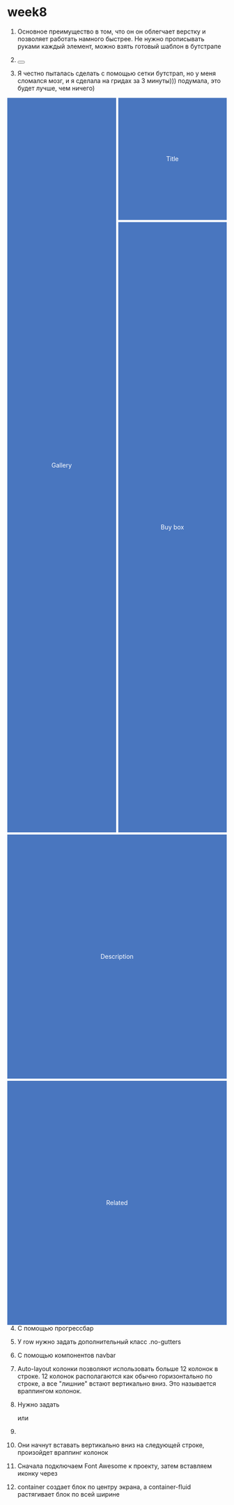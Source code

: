# week8
1. Основное преимущество в том, что он он облегчает верстку и позволяет работать намного быстрее. Не нужно прописывать руками каждый элемент, можно взять готовый шаблон в бутстрапе

2. <button type="button" class="btn btn-warning">

3. Я честно пыталась сделать с помощью сетки бутстрап, но у меня сломался мозг, и я сделала на гридах за 3 минуты))) подумала, это будет лучше, чем ничего)

<style>
      .container {
        color: white;
        display: grid;
        grid-gap: 5px;
        height: 70vh;
        grid-template-columns: 1fr 1fr;
        grid-template-rows: 10% 50% 20% 20%;
        grid-template-areas:
          "gallery title"
          "gallery buybox"
          "description description"
          "related related";
      }
      .gallery {
        display: grid;
        grid-area: gallery;
        background-color: rgb(73, 118, 191);
        text-align: center;
        align-items: center;
      }
      .title {
        display: grid;
        text-align: center;
        align-items: center;
        grid-area: title;
        background-color: rgb(73, 118, 191);
      }
      .buybox {
        display: grid;
        text-align: center;
        align-items: center;
        grid-area: buybox;
        background-color: rgb(73, 118, 191);
      }
      .description {
        display: grid;
        text-align: center;
        align-items: center;
        grid-area: description;
        background-color: rgb(73, 118, 191);
      }
      .related {
        display: grid;
        text-align: center;
        align-items: center;
        grid-area: related;
        background-color: rgb(73, 118, 191);
      }
    </style>
  </head>

  <body>
    <div class="container">
      <div class="gallery">Gallery</div>
      <div class="title">Title</div>
      <div class="buybox">Buy box</div>
      <div class="description">Description</div>
      <div class="related">Related</div>
    </div>
  </body>

  4. С помощью прогрессбар

  5. У row нужно задать дополнительный класс .no-gutters

  6. С помощью компонентов navbar

  7. Auto-layout колонки позволяют использовать больше 12 колонок в строке. 12 колонок располагаются как обычно горизонтально по строке, а все "лишние" встают вертикально вниз. Это называется враппингом колонок.

  8. Нужно задать <div class="row justify-content-center"> или <div class="row align-items-center">

  9. <div class="col-12 col-md-6">

  10. Они начнут вставать вертикально вниз на следующей строке, произойдет враппинг колонок

  11. Сначала подключаем Font Awesome к проекту, затем вставляем иконку через <i class="fa fa-instagram"></i>

  12. сontainer создает блок по центру экрана, а container-fluid растягивает блок по всей ширине